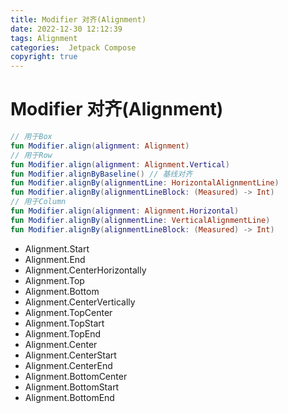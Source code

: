 ```yaml
---
title: Modifier 对齐(Alignment)
date: 2022-12-30 12:12:39
tags: Alignment
categories:  Jetpack Compose
copyright: true
---
```


# Modifier 对齐(Alignment)

```kotlin
// 用于Box
fun Modifier.align(alignment: Alignment)
// 用于Row
fun Modifier.align(alignment: Alignment.Vertical)
fun Modifier.alignByBaseline() // 基线对齐
fun Modifier.alignBy(alignmentLine: HorizontalAlignmentLine)
fun Modifier.alignBy(alignmentLineBlock: (Measured) -> Int)
// 用于Column
fun Modifier.align(alignment: Alignment.Horizontal)
fun Modifier.alignBy(alignmentLine: VerticalAlignmentLine)
fun Modifier.alignBy(alignmentLineBlock: (Measured) -> Int)
```

- Alignment.Start
- Alignment.End
- Alignment.CenterHorizontally
- Alignment.Top
- Alignment.Bottom
- Alignment.CenterVertically
- Alignment.TopCenter
- Alignment.TopStart
- Alignment.TopEnd
- Alignment.Center
- Alignment.CenterStart
- Alignment.CenterEnd
- Alignment.BottomCenter
- Alignment.BottomStart
- Alignment.BottomEnd

